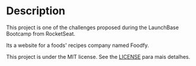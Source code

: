 # Description

This project is one of the challenges proposed during the LaunchBase Bootcamp from RocketSeat.

Its a website for a foods' recipes company named Foodfy.

This project is under the MIT license. See the [LICENSE](/LICENSE) para mais detalhes.

